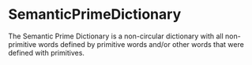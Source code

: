 # SemanticPrimeDictionary
The Semantic Prime Dictionary is a non-circular dictionary with all non-primitive words defined by primitive words and/or other words that were defined with primitives.
